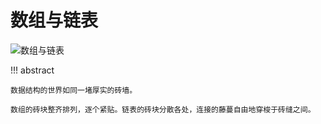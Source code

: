 # 数组与链表

![数组与链表](https://gitee.com/taoweitao/hello-algo/raw/dev/docs/assets/covers/chapter_array_and_linkedlist.jpg)

!!! abstract

    数据结构的世界如同一堵厚实的砖墙。

    数组的砖块整齐排列，逐个紧贴。链表的砖块分散各处，连接的藤蔓自由地穿梭于砖缝之间。

